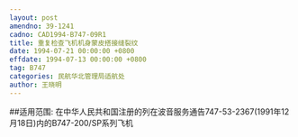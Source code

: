 ```yaml
---
layout: post
amendno: 39-1241
cadno: CAD1994-B747-09R1
title: 重复检查飞机机身蒙皮搭接缝裂纹
date: 1994-07-21 00:00:00 +0800
effdate: 1994-07-13 00:00:00 +0800
tag: B747
categories: 民航华北管理局适航处
author: 王晓明
---
```


##适用范围:
在中华人民共和国注册的列在波音服务通告747-53-2367(1991年12月18日)内的B747-200/SP系列飞机

